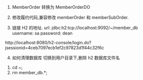 
1. MemberOrder 转换为 MemberOrderDO
2. 修改履约代码,兼容修改 memberOrder 和 memberSubOrder.

3. 链接 H2 的地址.
url: jdbc:h2:tcp://localhost:9092/~/member_db
username: sa
password: dean 

 http://localhost:8080/h2-console/login.do?jsessionid=4ceb7097ecb1ef2c97823d1f44c32f6c

4. 如何清理数据库 
切换到用户目录下,删除 h2 数据库文件名
 1) cd ~;
 2) rm member_db.*;